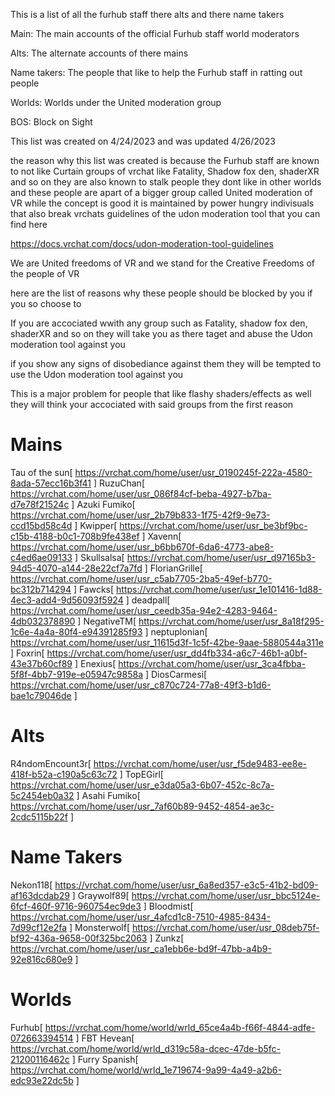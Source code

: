 This is a list of all the furhub staff there alts and there name takers

Main: The main accounts of the official Furhub staff world moderators 

Alts: The alternate accounts of there mains

Name takers: The people that like to help the Furhub staff in ratting out people

Worlds: Worlds under the United moderation group

BOS: Block on Sight


This list was created on 4/24/2023 and was updated 4/26/2023


the reason why this list was created is because the Furhub staff are known to not like Curtain groups of vrchat like Fatality, Shadow fox den, shaderXR and so on they are also known to stalk people they dont like in other worlds and these people are apart of a bigger group called United moderation of VR while the concept is good it is maintained by power hungry indivisuals that also break vrchats guidelines of the udon moderation tool that you can find here

https://docs.vrchat.com/docs/udon-moderation-tool-guidelines

We are United freedoms of VR and we stand for the Creative Freedoms of the people of VR 

here are the list of reasons why these people should be blocked by you if you so choose to

If you are accociated wwith any group such as Fatality, shadow fox den, shaderXR and so on they will take you as there taget and abuse the Udon moderation tool against you

if you show any signs of disobediance against them they will be tempted to use the Udon moderation tool against you

This is a major problem for people that like flashy shaders/effects as well they will think your accociated with said groups from the first reason



# Mains

Tau of the sun[
https://vrchat.com/home/user/usr_0190245f-222a-4580-8ada-57ecc16b3f41
]
RuzuChan[
https://vrchat.com/home/user/usr_086f84cf-beba-4927-b7ba-d7e78f21524c
]
Azuki Fumiko[
https://vrchat.com/home/user/usr_2b79b833-1f75-42f9-9e73-ccd15bd58c4d
]
Kwipper[
https://vrchat.com/home/user/usr_be3bf9bc-c15b-4188-b0c1-708b9fe438ef
]
Xavenn[
https://vrchat.com/home/user/usr_b6bb670f-6da6-4773-abe8-c4ed6ae09133
]
Skullsalsa[
https://vrchat.com/home/user/usr_d97165b3-94d5-4070-a144-28e22cf7a7fd
]
FlorianGrille[
https://vrchat.com/home/user/usr_c5ab7705-2ba5-49ef-b770-bc312b714294
]
Fawcks[
https://vrchat.com/home/user/usr_1e101416-1d88-4ec3-add4-9d56093f5924
]
deadpall[
https://vrchat.com/home/user/usr_ceedb35a-94e2-4283-9464-4db032378890
]
NegativeTM[
https://vrchat.com/home/user/usr_8a18f295-1c6e-4a4a-80f4-e94391285f93
]
neptuplonian[
https://vrchat.com/home/user/usr_11615d3f-1c5f-42be-9aae-5880544a311e
]
Foxrin[
https://vrchat.com/home/user/usr_dd4fb334-a6c7-46b1-a0bf-43e37b60cf89
]
Enexius[
https://vrchat.com/home/user/usr_3ca4fbba-5f8f-4bb7-919e-e05947c9858a
]
DiosCarmesi[
https://vrchat.com/home/user/usr_c870c724-77a8-49f3-b1d6-bae1c79046de
]

# Alts

R4ndomEncount3r[
https://vrchat.com/home/user/usr_f5de9483-ee8e-418f-b52a-c190a5c63c72
]
TopEGirl[
https://vrchat.com/home/user/usr_e3da05a3-6b07-452c-8c7a-5c2454eb0a32
]
Asahi Fumiko[
https://vrchat.com/home/user/usr_7af60b89-9452-4854-ae3c-2cdc5115b22f
]


# Name Takers

Nekon118[
https://vrchat.com/home/user/usr_6a8ed357-e3c5-41b2-bd09-af163dcdab29
]
Graywolf89[
https://vrchat.com/home/user/usr_bbc5124e-6fcf-460f-9716-960754ec9de3
]
Bloodmist[
https://vrchat.com/home/user/usr_4afcd1c8-7510-4985-8434-7d99cf12e2fa
]
Ṁonsterwolḟ[
https://vrchat.com/home/user/usr_08deb75f-bf92-436a-9658-00f325bc2063
]
Zunkz[
https://vrchat.com/home/user/usr_ca1ebb6e-bd9f-47bb-a4b9-92e816c680e9
]

# Worlds

Furhub[
https://vrchat.com/home/world/wrld_65ce4a4b-f66f-4844-adfe-072663394514
]
FBT Hevean[
https://vrchat.com/home/world/wrld_d319c58a-dcec-47de-b5fc-21200116462c
]
Furry Spanish[
https://vrchat.com/home/world/wrld_1e719674-9a99-4a49-a2b6-edc93e22dc5b
]
